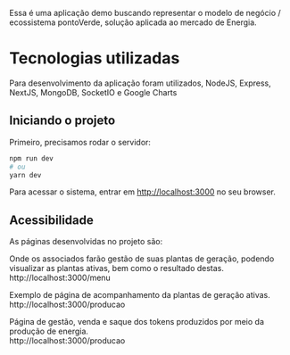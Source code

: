 Essa é uma aplicação demo buscando representar o modelo de negócio / ecossistema pontoVerde, solução aplicada ao mercado de Energia. 

# Tecnologias utilizadas

Para desenvolvimento da aplicação foram utilizados, NodeJS, Express, NextJS, MongoDB, SocketIO e Google Charts

## Iniciando o projeto

Primeiro, precisamos rodar o servidor:

```bash
npm run dev
# ou
yarn dev
```

Para acessar o sistema, entrar em [http://localhost:3000](http://localhost:3000) no seu browser.

## Acessibilidade

As páginas desenvolvidas no projeto são: 

Onde os associados farão gestão de suas plantas de geração, podendo visualizar as plantas ativas, bem como o resultado destas. 
http://localhost:3000/menu

Exemplo de página de acompanhamento da plantas de geração ativas. 
http://localhost:3000/producao

Página de gestão, venda e saque dos tokens produzidos por meio da produção de energia.  
http://localhost:3000/producao